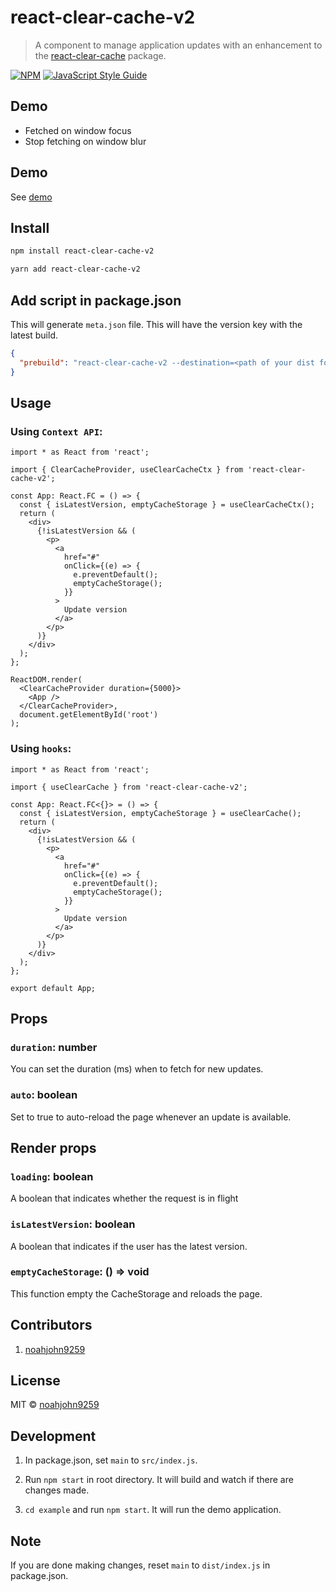 # react-clear-cache-v2

> A component to manage application updates with an enhancement to the [react-clear-cache](https://www.npmjs.com/package/react-clear-cache) package.

[![NPM](https://img.shields.io/npm/v/react-clear-cache.svg)](https://www.npmjs.com/package/react-clear-cache) [![JavaScript Style Guide](https://img.shields.io/badge/code_style-standard-brightgreen.svg)](https://standardjs.com)

## Demo

- Fetched on window focus
- Stop fetching on window blur

## Demo

See [demo](https://noahjohn9259.github.io/react-clear-cache/)

## Install

```bash
npm install react-clear-cache-v2
```

```bash
yarn add react-clear-cache-v2
```

## Add script in package.json

This will generate `meta.json` file. This will have the version key with the latest build.

```json
{
  "prebuild": "react-clear-cache-v2 --destination=<path of your dist folder>"
}
```

## Usage

### Using `Context API`:

```tsx
import * as React from 'react';

import { ClearCacheProvider, useClearCacheCtx } from 'react-clear-cache-v2';

const App: React.FC = () => {
  const { isLatestVersion, emptyCacheStorage } = useClearCacheCtx();
  return (
    <div>
      {!isLatestVersion && (
        <p>
          <a
            href="#"
            onClick={(e) => {
              e.preventDefault();
              emptyCacheStorage();
            }}
          >
            Update version
          </a>
        </p>
      )}
    </div>
  );
};

ReactDOM.render(
  <ClearCacheProvider duration={5000}>
    <App />
  </ClearCacheProvider>,
  document.getElementById('root')
);
```

### Using `hooks`:

```tsx
import * as React from 'react';

import { useClearCache } from 'react-clear-cache-v2';

const App: React.FC<{}> = () => {
  const { isLatestVersion, emptyCacheStorage } = useClearCache();
  return (
    <div>
      {!isLatestVersion && (
        <p>
          <a
            href="#"
            onClick={(e) => {
              e.preventDefault();
              emptyCacheStorage();
            }}
          >
            Update version
          </a>
        </p>
      )}
    </div>
  );
};

export default App;
```

## Props

### `duration`: number

You can set the duration (ms) when to fetch for new updates.

### `auto`: boolean

Set to true to auto-reload the page whenever an update is available.

## Render props

### `loading`: boolean

A boolean that indicates whether the request is in flight

### `isLatestVersion`: boolean

A boolean that indicates if the user has the latest version.

### `emptyCacheStorage`: () => void

This function empty the CacheStorage and reloads the page.

## Contributors

1. [noahjohn9259](https://github.com/noahjohn9259)

## License

MIT © [noahjohn9259](https://github.com/noahjohn9259)

## Development

1. In package.json, set `main` to `src/index.js`.

2. Run `npm start` in root directory. It will build and watch if there are changes made.

3. `cd example` and run `npm start`. It will run the demo application.

## Note

If you are done making changes, reset `main` to `dist/index.js` in package.json.
